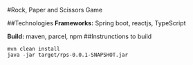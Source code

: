 #Rock, Paper and Scissors Game 

##Technologies
**Frameworks:** Spring boot, reactjs, TypeScript

**Build:** maven, parcel, npm
##Instrunctions to build 
```
mvn clean install
java -jar target/rps-0.0.1-SNAPSHOT.jar
```